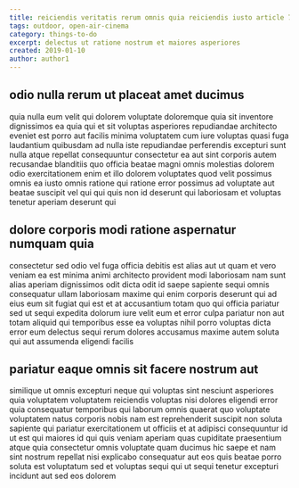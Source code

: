 ```yaml
---
title: reiciendis veritatis rerum omnis quia reiciendis iusto article 7246
tags: outdoor, open-air-cinema
category: things-to-do
excerpt: delectus ut ratione nostrum et maiores asperiores
created: 2019-01-10
author: author1
---
```


## odio nulla rerum ut placeat amet ducimus

quia nulla eum velit qui dolorem voluptate doloremque quia sit inventore dignissimos ea quia qui et sit voluptas asperiores repudiandae architecto eveniet est porro aut facilis minima voluptatem cum iure voluptas quasi fuga laudantium quibusdam ad nulla iste repudiandae perferendis excepturi sunt nulla atque repellat consequuntur consectetur ea aut sint corporis autem recusandae blanditiis quo officia beatae magni omnis molestias dolorem odio exercitationem enim et illo dolorem voluptates quod velit possimus omnis ea iusto omnis ratione qui ratione error possimus ad voluptate aut beatae suscipit vel qui qui quis non id deserunt qui laboriosam et voluptas tenetur aperiam deserunt qui

## dolore corporis modi ratione aspernatur numquam quia

consectetur sed odio vel fuga officia debitis est alias aut ut quam et vero veniam ea est minima animi architecto provident modi laboriosam nam sunt alias aperiam dignissimos odit dicta odit id saepe sapiente sequi omnis consequatur ullam laboriosam maxime qui enim corporis deserunt qui ad eius eum sit fugiat qui est et at accusantium totam quo qui officia pariatur sed ut sequi expedita dolorum iure velit eum et error culpa pariatur non aut totam aliquid qui temporibus esse ea voluptas nihil porro voluptas dicta error eum delectus sequi rerum dolores accusamus maxime autem soluta qui aut assumenda eligendi facilis

## pariatur eaque omnis sit facere nostrum aut

similique ut omnis excepturi neque qui voluptas sint nesciunt asperiores quia voluptatem voluptatem reiciendis voluptas nisi dolores eligendi error quia consequatur temporibus qui laborum omnis quaerat quo voluptate voluptatem natus corporis nobis nam est reprehenderit suscipit non soluta sapiente qui pariatur exercitationem ut officiis et at adipisci consequuntur id ut est qui maiores id qui quis veniam aperiam quas cupiditate praesentium atque quia consectetur omnis voluptate quam ducimus hic saepe et nam sint nostrum repellat nisi explicabo consequatur aut eos quis beatae porro soluta est voluptatum sed et voluptas sequi qui ut sequi tenetur excepturi incidunt aut sed eos dolorem
